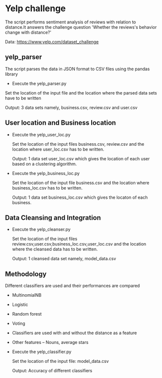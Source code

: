 # Yelp challenge
The script performs sentiment analysis of reviews with relation to distance.It answers the challenge question 'Whether the reviews's behavior change with distance?'

Data: https://www.yelp.com/dataset_challenge

yelp_parser
------------
The script parses the data in JSON format to CSV files using the pandas library

* Execute the yelp_parser.py 

Set the location of the input file and the location where the parsed data sets have to be written

Output: 3 data sets namely, business.csv, review.csv and user.csv
 

User location and Business location
------------------------------------
* Execute the yelp_user_loc.py

   Set the location of the input files business.csv, review.csv and the location where user_loc.csv has to be written.
   
   Output: 1 data set user_loc.csv which gives the location of each user based on a clustering algorithm.
   
* Execute the yelp_business_loc.py

   Set the location of the input file business.csv and the location where business_loc.csv has to be written.
   
   Output: 1 data set business_loc.csv which gives the locaton of each business.
   
Data Cleansing and Integration
-------------------------------
* Execute the yelp_cleanser.py 

   Set the location of the input files review.csv,user.csv,business_loc.csv,user_loc.csv and the location where the cleansed data has to be written.
   
   Output: 1 cleansed data set namely, model_data.csv

Methodology
------------
Different classifiers are used and their performances are compared

- MultinomialNB

- Logistic

- Random forest

- Voting

* Classifiers are used with and without the distance as a feature 

* Other features – Nouns, average stars

* Execute the yelp_classifier.py

  Set the location of the input file: model_data.csv 
  
  Output: Accuracy of different classifiers


